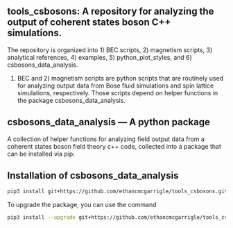 ## tools_csbosons: A repository for analyzing the output of coherent states boson C++ simulations. 
The repository is organized into 1) BEC scripts, 2) magnetism scripts, 3) analytical references, 4) examples, 5) python_plot_styles, and 6) csbosons_data_analysis.

1) BEC and 2) magnetism scripts are python scripts that are routinely used for analyzing output data from Bose fluid simulations and spin lattice simulations, respectively.
   Those scripts depend on helper functions in the package csbosons_data_analysis. 

## csbosons_data_analysis — A python package  

A collection of helper functions for analyzing field output data from a coherent states boson field theory c++ code, collected into a package that can be installed via pip:

## Installation of csbosons_data_analysis
```bash
pip3 install git+https://github.com/ethancmcgarrigle/tools_csbosons.git#subdirectory=csbosons_data_analysis
```

To upgrade the package, you can use the command 
```bash
pip3 install --upgrade git+https://github.com/ethancmcgarrigle/tools_csbosons.git#subdirectory=csbosons_data_analysis
```

